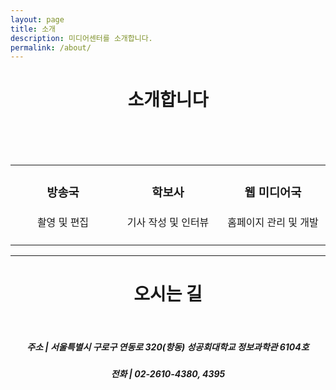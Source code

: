 ```yaml
---
layout: page
title: 소개
description: 미디어센터를 소개합니다.
permalink: /about/
---
```


<center><h1><strong>소개합니다</strong></h1></center>
<br/>

<table style="border: none;">
<tr>
<td style="width: 30%; height: auto; border: 0px;">
<center><h3><strong>방송국</strong></h3></center>
<center><h4 style="font-weight: lighter">촬영 및 편집</h4></center>
</td>

<br/>

<td style="width: 30%; height: auto; border: 0px;">
<center><h3><strong>학보사</strong></h3></center>
<center><h4 style="font-weight: lighter">기사 작성 및 인터뷰</h4></center>
</td>

<br/>

<td style="width: 30%; height: auto; border: 0px;">
<center><h3><strong>웹 미디어국</strong></h3></center>
<center><h4 style="font-weight: lighter">홈페이지 관리 및 개발</h4></center>
</td>
</tr>
</table>

<hr/>
<center><h1><strong>오시는 길</strong></h1></center>

<br/>

<link rel="stylesheet" href="/maps/documentation/javascript/demos/demos.css">
<div id="map" style="width: 500px; height: auto;"></div>
<script>
function initMap() {
// Create a map object and specify the DOM element for display.
var map = new google.maps.Map(document.getElementById('map'), {
center: {lat: 37.4874699, lng: 126.82575380000003},
zoom: 20
});
}
</script>
<script src="https://maps.googleapis.com/maps/api/js?key=AIzaSyByqTU4-vIcv5aOKQU4zh66l66Cpu1L26wY&callback=initMap" async defer></script>

<center><h5>주소 | 서울특별시 구로구 연동로 320(항동) 성공회대학교 정보과학관 6104호</h5></center>
<center><h5>전화 | 02-2610-4380, 4395</h5></center>
